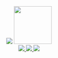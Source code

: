 <div id="header" align="center">
  <img src="https://img.itch.zone/aW1hZ2UvNTA5NjUwLzI2NDQ5NDQucG5n/original/XK%2BU7x.png"/>
  <img src="https://media.giphy.com/media/v1.Y2lkPTc5MGI3NjExNDhuNWxsZ3d2eGxicWx5aTI0eTdtYTR4b2JraHN1NTg2ZzhvcWh2diZlcD12MV9pbnRlcm5hbF9naWZfYnlfaWQmY3Q9cw/N0YrabQI5yhYLbQgkz/giphy.gif" width="100"/>
  <div id="badges">
    <a href="https://www.instagram.com/kleko2211/">
      <img src="https://img.shields.io/badge/Instagram-%23E1306C?style=for-the-badge&logo=Instagram&logoColor=white"/>
    </a>
    <a href="https://www.instagram.com/kleko2211/">
      <img src="https://img.shields.io/badge/Linkedin-blue?style=for-the-badge&logo=Linkedin&logoColor=White"/>
    </a>
    <a href="https://www.instagram.com/kleko2211/">
      <img src="https://img.shields.io/badge/Facebook-%231778F2?style=for-the-badge&logo=Facebook&logoColor=white"/>
    </a>
  </div>
</div>

<!--
**vklemiatsenka/vklemiatsenka** is a ✨ _special_ ✨ repository because its `README.md` (this file) appears on your GitHub profile.

Here are some ideas to get you started:

- 🔭 I’m currently working on ...
- 🌱 I’m currently learning ...
- 👯 I’m looking to collaborate on ...
- 🤔 I’m looking for help with ...
- 💬 Ask me about ...
- 📫 How to reach me: ...
- 😄 Pronouns: ...
- ⚡ Fun fact: ...
-->
